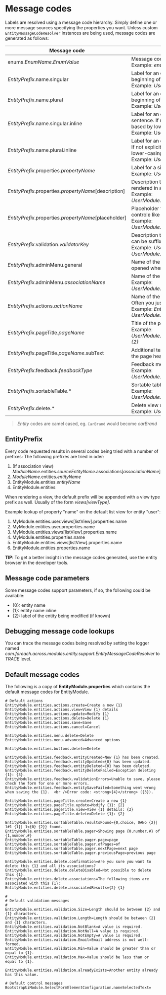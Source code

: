# Message codes

Labels are resolved using a message code hierarchy.
Simply define one or more message sources specifying the properties you want.
Unless custom `EntityMessageCodeResolver` instances are being used, message codes are generated as follows:

|Message code|Description|
|---|---|
| enums.*EnumName*.*EnumValue*| Message code for a single enum value label. <br> Example: _enums.Numbers.ONE_|
| *EntityPrefix*.name.singular| Label for an entity in singular form, for use outside or at the beginning of a sentence. <br>Example: _UserModule.entities.user.name.singular_ |
| *EntityPrefix*.name.plural | Label for an entity in plural form, for use outside or at the beginning of a sentence. <br>Example: _UserModule.entities.user.name.plural_ |
| *EntityPrefix*.name.singular.inline| Label for an entity in singular form, for use within a sentence. If not explicitly specified, the label is generated based by lower-casing the non-inline version. <br>Example: UserModule.entities.user.name.singular.inline_|
| *EntityPrefix*.name.plural.inline| Label for an entity in plural form, for use within a sentence.  If not explicitly specified, the label is generated based by lower-casing the non-inline version. <br>Example: _UserModule.entities.user.name.plural.inline_|
| *EntityPrefix*.properties.*propertyName*| Label for a single entity property. <br>Example: _UserModule.entities.user.properties.username_|
| *EntityPrefix*.properties.*propertyName*[description]| Description text for a property.  If not empty this will be rendered in a help block on forms. <br>Example: _UserModule.entities.user.properties.username[description]_|
| *EntityPrefix*.properties.*propertyName*[placeholder]| Placeholder text for a property.  Will be used for certain controle like textbox. <br>Example: _UserModule.entities.user.properties.username[placeholder]_|
| *EntityPrefix*.validation.*validatorKey*| Description text for a validation error message.  Optionally can be suffixed with the specific property name. <br>Example: _UserModule.entities.user.validation.NotBlank_,  _UserModule.entities.user.validation.alreadyExists.username_|
| *EntityPrefix*.adminMenu.general| Name of the _General_ tab.  Usually the first tab that is also opened when creating a new entity.|
| *EntityPrefix*.adminMenu.*associationName*| Name of the tab for that association. <br>Example: _UserModule.entities.group.adminMenu.user.groups_|
| *EntityPrefix*.actions.*actionName*| Name of the actions, usually the buttons or links on a page.  Often you just want to replace these on a global level. <br>Example: _EntityModule.entities.actions.save_, _UserModule.entities.group.actions.cancel_|
| *EntityPrefix*.pageTitle.*pageName*| Title of the page.  Supports message code parameters. <br>Example: _UserModule.entities.user.pageTitle.update=Updating {1}: {2}_|
| *EntityPrefix*.pageTitle.*pageName*.subText| Additional text that should be added as sub text (small) to the page header. Supports message code parameters.|
| *EntityPrefix*.feedback.*feedbackType*| Feedback message shown for the given feedback type. <br>Example: _UserModule.entities.user.feedback.validationErrors_|
| *EntityPrefix*.sortableTable.*| Sortable table results and pager text keys. <br>Example: _UserModule.entities.user.sortableTable.resultsFound_|
| *EntityPrefix*.delete.*| Delete view specific messages.<br>Example: _UserModule.entities.user.delete.confirmation_|

> _Entity_ codes are camel cased, eg. `CarBrand` would become *carBrand*

## EntityPrefix
Every code requested results in several codes being tried with a number of prefixes:
The following prefixes are tried in oder:

1. (If association view) _ModuleName_.entities._sourceEntityName_.associations[_associationName_]
2. _ModuleName_.entities._entityName_
3. EntityModule.entities._entityName_
4. EntityModule.entities

When rendering a view, the default prefix will be appended with a view type prefix as well.
Usually of the form _views[viewType]_.

Example lookup of property "name" on the default list view for entity "user":

1. MyModule.entities.user.views[listView].properties.name
2. MyModule.entities.user.properties.name
3. MyModule.entities.views[listView].properties.name
4. MyModule.entities.properties.name
3. EntityModule.entities.views[listView].properties.name
4. EntityModule.entities.properties.name

**TIP**: To get a better insight in the message codes generated, use the entity browser in the developer tools.

## Message code parameters
Some message codes support parameters, if so, the following could be available:

* {0}: entity name
* {1}: entity name inline
* {2}: label of the entity being modified (if known)

## Debugging message code lookups
You can trace the message codes being resolved by setting the logger named *com.foreach.across.modules.entity.support.EntityMessageCodeResolver* to _TRACE_ level.

## Default message codes
The following is a copy of **EntityModule.properties** which contains the default message codes for EntityModule.

```
# Default actions
EntityModule.entities.actions.create=Create a new {1}
EntityModule.entities.actions.view=View {1} details
EntityModule.entities.actions.update=Modify {1}
EntityModule.entities.actions.delete=Delete {1}
EntityModule.entities.actions.save=Save
EntityModule.entities.actions.cancel=Cancel

EntityModule.entities.menu.delete=Delete
EntityModule.entities.menu.advanced=Advanced options

EntityModule.entities.buttons.delete=Delete

EntityModule.entities.feedback.entityCreated=New {1} has been created.
EntityModule.entities.feedback.entityUpdated={0} has been updated.
EntityModule.entities.feedback.entityDeleted={0} has been deleted.
EntityModule.entities.feedback.entityDeleteFailed=Exception deleting {1}: {3}.
EntityModule.entities.feedback.validationErrors=Unable to save, please check the form for one or more errors.
EntityModule.entities.feedback.entitySaveFailed=Something went wrong when saving the {1}.  <br />Error code: <strong>{4}</strong> ({3}).

EntityModule.entities.pageTitle.create=Create a new {1}
EntityModule.entities.pageTitle.update=Modify {1}: {2}
EntityModule.entities.pageTitle.view=View {1} details: {2}
EntityModule.entities.pageTitle.delete=Delete {1}: {2}

EntityModule.entities.sortableTable.resultsFound={0,choice, 0#No {2}| 1#1 {1}| 1<{0} {2}} found.
EntityModule.entities.sortableTable.pager=Showing page {0,number,#} of {1,number,#}
EntityModule.entities.sortableTable.pager.page=page
EntityModule.entities.sortableTable.pager.ofPages=of
EntityModule.entities.sortableTable.pager.nextPage=next page
EntityModule.entities.sortableTable.pager.previousPage=previous page

EntityModule.entities.delete.confirmation=Are you sure you want to delete this {1} and all its associations?
EntityModule.entities.delete.deleteDisabled=Not possible to delete this {1}.
EntityModule.entities.delete.associations=The following items are associated with this {1}:
EntityModule.entities.delete.associatedResults={2} {1}

#
# Default validation messages
#
EntityModule.entities.validation.Size=Length should be between {2} and {1} characters.
EntityModule.entities.validation.Length=Length should be between {2} and {1} characters.
EntityModule.entities.validation.NotBlank=A value is required.
EntityModule.entities.validation.NotNull=A value is required.
EntityModule.entities.validation.NotEmpty=A value is required.
EntityModule.entities.validation.Email=Email address is not well-formed.
EntityModule.entities.validation.Min=Value should be greater than or equal to {1}.
EntityModule.entities.validation.Max=Value should be less than or equal to {1}.

EntityModule.entities.validation.alreadyExists=Another entity already has this value.

# Default control messages
BootstrapUiModule.SelectFormElementConfiguration.noneSelectedText=
```
